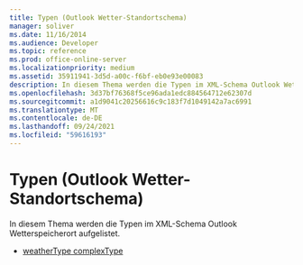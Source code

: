 ```yaml
---
title: Typen (Outlook Wetter-Standortschema)
manager: soliver
ms.date: 11/16/2014
ms.audience: Developer
ms.topic: reference
ms.prod: office-online-server
ms.localizationpriority: medium
ms.assetid: 35911941-3d5d-a00c-f6bf-eb0e93e00083
description: In diesem Thema werden die Typen im XML-Schema Outlook Wetterspeicherort aufgelistet.
ms.openlocfilehash: 3d37bf76368f5ce96ada1edc884564712e62307d
ms.sourcegitcommit: a1d9041c20256616c9c183f7d1049142a7ac6991
ms.translationtype: MT
ms.contentlocale: de-DE
ms.lasthandoff: 09/24/2021
ms.locfileid: "59616193"
---
```

# <a name="types-outlook-weather-location-schema"></a>Typen (Outlook Wetter-Standortschema)

In diesem Thema werden die Typen im XML-Schema Outlook Wetterspeicherort aufgelistet.
  
- [weatherType complexType](weathertype-complextype-outlook-weather-location-schema.md)
    

